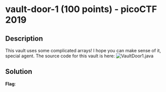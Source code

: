 # vault-door-1 (100 points) - picoCTF 2019

## Description
This vault uses some complicated arrays! I hope you can make sense of it, special agent. The source code for this vault is here: ![VaultDoor1.java](https://github.com/Kaminaru/picoCTF-writeups/blob/main/strings%20it/strings)

## Solution



**Flag**: 

